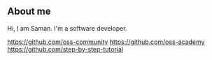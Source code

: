 ## About me
Hi, I am Saman. I'm a software developer.

https://github.com/oss-community
https://github.com/oss-academy
https://github.com/step-by-step-tutorial
